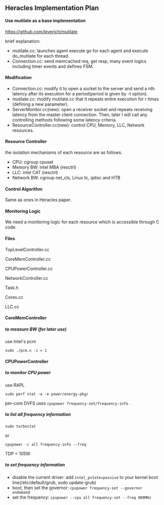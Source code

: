 ## Heracles Implementation Plan

#### Use mutilate as a base implementation

https://github.com/leverich/mutilate

brief explanation:

* mutilate.cc: launches agent execute go for each agent  and execute do_mutilate for each thread.
* Connection.cc: send memcached req, get resp, many event logics including timer events and defines FSM.



#### Modification

* Connection.cc: modify it to open a socket to the server and send a nth latency after its execution for a period(period is given by -t option).
* mutilate.cc: modify mutilate.cc that it repeats entire execution for r times (defining a new parameter). 
* ServerMonitor.cc(new): open a receiver socket and repeats receiving latency from the master client connection. Then, later I will call any controlling methods following some latency criteria.
* ResourceController.cc(new): control CPU, Memory, LLC, Network resources.



#### Resource Controller

the isolation mechanisms of each resource are as follows.

* CPU: cgroup cpuset
* Memory BW: intel MBA (resctrl)
* LLC: intel CAT (resctrl)
* Network BW: cgroup net_cls, Linux tc, qdisc and HTB



#### Control Algorithm 

Same as ones in Heracles paper.



#### Monitoring Logic

We need a monitoring logic for each resource which is accessible through C code.



#### Files

TopLevelController.cc

CoreMemController.cc

CPUPowerController.cc

NetworkController.cc

Task.h

Cores.cc

LLC.cc



#### CoreMemController

##### to measure BW (for later use)

use Intel's pcm

```shell
sudo ./pcm.x -i = 1
```









#### CPUPowerController

##### to monitor CPU power

use RAPL 

```shell
sudo perf stat -a -e power/energy-pkg/
```

per-core DVFS uses `cpupower frequency-set/frequency-info` .

##### to list all frequency information

```shell
sudo turbostat
```

or

```shell
cpupower -c all frequency-info --freq
```

TDP = 105W

##### to set frequency information

- disable the current driver: add `intel_pstate=passive` to your kernel boot line(/etc/default/grub, sudo update-grub)
- boot, then set the governor: `cpupower frequency-set --governor ondemand`
- set the frequency: `cpupower --cpu all frequency-set --freq 800MHz`

